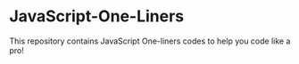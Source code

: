 # JavaScript-One-Liners
This repository contains JavaScript One-liners codes to help you code like a pro!
